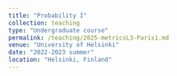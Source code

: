 ```yaml
---
title: "Probability I"
collection: teaching
type: "Undergraduate course"
permalink: /teaching/2025-metricsL3-Paris1.md
venue: "University of Helsinki"
date: "2022-2023 summer"
location: "Helsinki, Finland"
---
```

